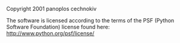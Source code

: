Copyright 2001 panoplos cechnokiv

The software is licensed according to the terms of the PSF (Python Software Foundation) license found here: http://www.python.org/psf/license/
